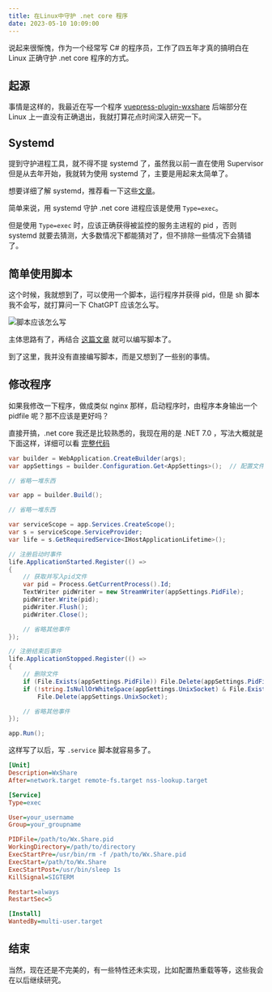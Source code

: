 ```yaml
---
title: 在Linux中守护 .net core 程序
date: 2023-05-10 10:09:00
---
```


说起来很惭愧，作为一个经常写 C# 的程序员，工作了四五年才真的搞明白在 Linux 正确守护 .net core 程序的方式。

<!-- more -->

## 起源

事情是这样的，我最近在写一个程序 [vuepress-plugin-wxshare](https://github.com/u2sb/vuepress-plugin-wxshare) 后端部分在 Linux 上一直没有正确退出，我就打算花点时间深入研究一下。

## Systemd

提到守护进程工具，就不得不提 systemd 了，虽然我以前一直在使用 Supervisor 但是从去年开始，我就转为使用 systemd 了，主要是用起来太简单了。

想要详细了解 systemd，推荐看一下这些[文章](https://systemd-book.junmajinlong.com/process_relationship.html)。

简单来说，用 systemd 守护 .net core 进程应该是使用 `Type=exec`。

但是使用 `Type=exec` 时，应该正确获得被监控的服务主进程的 pid ，否则 systemd 就要去猜测，大多数情况下都能猜对了，但不排除一些情况下会猜错了。

## 简单使用脚本

这个时候，我就想到了，可以使用一个脚本，运行程序并获得 pid，但是 sh 脚本我不会写，就打算问一下 ChatGPT 应该怎么写。

![脚本应该怎么写](./img/chat酱-1683617748569.png)

主体思路有了，再结合 [这篇文章](https://systemd-book.junmajinlong.com/service_2.html) 就可以编写脚本了。

到了这里，我并没有直接编写脚本，而是又想到了一些别的事情。

## 修改程序

如果我修改一下程序，做成类似 nginx 那样，启动程序时，由程序本身输出一个 pidfile 呢？那不应该是更好吗？

直接开搞，.net core 我还是比较熟悉的，我现在用的是 .NET 7.0 ，写法大概就是下面这样，详细可以看 [完整代码](https://github.com/u2sb/vuepress-plugin-wxshare/blob/3e25d975909a9ae5803baf83c527132cbb9c76af/Wx.Share/Wx.Share/Program.cs)

```cs
var builder = WebApplication.CreateBuilder(args);
var appSettings = builder.Configuration.Get<AppSettings>();  // 配置文件

// 省略一堆东西

var app = builder.Build();

// 省略一堆东西

var serviceScope = app.Services.CreateScope();
var s = serviceScope.ServiceProvider;
var life = s.GetRequiredService<IHostApplicationLifetime>();

// 注册启动时事件
life.ApplicationStarted.Register(() =>
{
    // 获取并写入pid文件
    var pid = Process.GetCurrentProcess().Id;
    TextWriter pidWriter = new StreamWriter(appSettings.PidFile);
    pidWriter.Write(pid);
    pidWriter.Flush();
    pidWriter.Close();

    // 省略其他事件
});

// 注册结束后事件
life.ApplicationStopped.Register(() =>
{
    // 删除文件
    if (File.Exists(appSettings.PidFile)) File.Delete(appSettings.PidFile);
    if (!string.IsNullOrWhiteSpace(appSettings.UnixSocket) & File.Exists(appSettings.UnixSocket))
        File.Delete(appSettings.UnixSocket);

    // 省略其他事件
});

app.Run();
```

这样写了以后，写 `.service` 脚本就容易多了。

```ini
[Unit]
Description=WxShare
After=network.target remote-fs.target nss-lookup.target

[Service]
Type=exec

User=your_username
Group=your_groupname

PIDFile=/path/to/Wx.Share.pid
WorkingDirectory=/path/to/directory
ExecStartPre=/usr/bin/rm -f /path/to/Wx.Share.pid
ExecStart=/path/to/Wx.Share
ExecStartPost=/usr/bin/sleep 1s
KillSignal=SIGTERM

Restart=always
RestartSec=5

[Install]
WantedBy=multi-user.target
```

## 结束

当然，现在还是不完美的，有一些特性还未实现，比如配置热重载等等，这些我会在以后继续研究。
